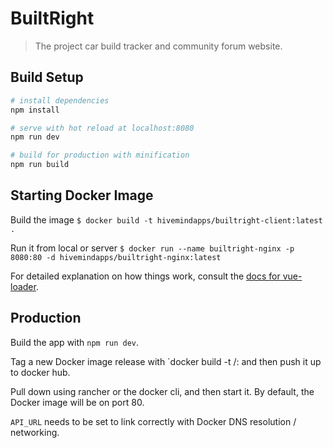 # BuiltRight

> The project car build tracker and community forum website. 

## Build Setup

``` bash
# install dependencies
npm install

# serve with hot reload at localhost:8080
npm run dev

# build for production with minification
npm run build
```

## Starting Docker Image

Build the image
`$ docker build -t hivemindapps/builtright-client:latest .`

Run it from local or server
`$ docker run --name builtright-nginx -p 8080:80 -d hivemindapps/builtright-nginx:latest`

For detailed explanation on how things work, consult the [docs for vue-loader](http://vuejs.github.io/vue-loader).

## Production 

Build the app with `npm run dev`. 

Tag a new Docker image release with `docker build -t <repo>/<imagename>:<tag> and then push it up to docker hub.

Pull down using rancher or the docker cli, and then start it. By default, the Docker image will be on port 80. 

`API_URL` needs to be set to link correctly with Docker DNS resolution / networking. 